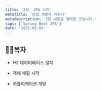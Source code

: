 ```yaml
---
title: '2장. JPA 시작'
metaTitle: '만렙 개발자 키우기'
metaDescription: '2장 내용을 정리한 곳입니다.'
tags: ['Spring Boot JPA']
date: '2021-05-09'
---
```


## 🤸‍♂️목차

- H2 데이터베이스 설치


- 객체 매핑 시작


- 어플리케이션 개발

